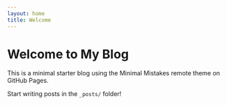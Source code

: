 ```yaml
---
layout: home
title: Welcome
---
```


# Welcome to My Blog

This is a minimal starter blog using the Minimal Mistakes remote theme on GitHub Pages.

Start writing posts in the `_posts/` folder!

